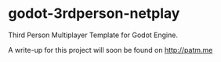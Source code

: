 # godot-3rdperson-netplay
Third Person Multiplayer Template for Godot Engine.

A write-up for this project will soon be found on http://patm.me 